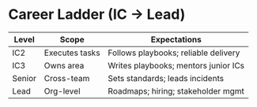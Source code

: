 # Career Ladder (IC → Lead)

| Level | Scope | Expectations |
|------|------|---------------|
| IC2 | Executes tasks | Follows playbooks; reliable delivery |
| IC3 | Owns area | Writes playbooks; mentors junior ICs |
| Senior | Cross-team | Sets standards; leads incidents |
| Lead | Org-level | Roadmaps; hiring; stakeholder mgmt |
